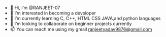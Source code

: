 - 👋 Hi, I’m @RANJEET-07
- 👀 I’m interested in becoming a developer
- 🌱 I’m currently learning C, C++, HTML CSS JAVA,and python languages  
- 💞️ I’m looking to collaborate on beginner projects currently
- 📫 You can  reach me using my gmail ranjeetyadav9876@gmail.com

<!---
RANJEET-07/RANJEET-07 is a ✨ special ✨ repository because its `README.md` (this file) appears on your GitHub profile.
You can click the Preview link to take a look at your changes.
--->
